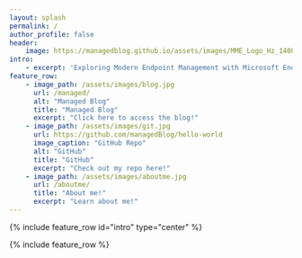 ```yaml
---
layout: splash
permalink: /
author_profile: false
header:
    image: https://managedblog.github.io/assets/images/MME_Logo_Hz_1400x350.png
intro: 
    - excerpt: 'Exploring Modern Endpoint Management with Microsoft Endpoint Manager, Azure, and more.'
feature_row:
    - image_path: /assets/images/blog.jpg
      url: /managed/
      alt: "Managed Blog"
      title: "Managed Blog"
      excerpt: "Click here to access the blog!"
    - image_path: /assets/images/git.jpg
      url: https://github.com/managedBlog/hello-world
      image_caption: "GitHub Repo"
      alt: "GitHub"
      title: "GitHub"
      excerpt: "Check out my repo here!"
    - image_path: /assets/images/aboutme.jpg
      url: /aboutme/
      title: "About me!"
      excerpt: "Learn about me!"
---
```


{% include feature_row id="intro" type="center" %}

{% include feature_row %}
